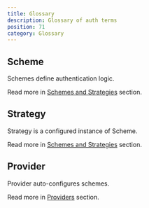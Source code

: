 ```yaml
---
title: Glossary
description: Glossary of auth terms
position: 71
category: Glossary
---
```


## Scheme

Schemes define authentication logic.

Read more in [Schemes and Strategies](./guide/scheme) section.

## Strategy

Strategy is a configured instance of Scheme.

Read more in [Schemes and Strategies](./guide/scheme) section.

## Provider

Provider auto-configures schemes.

Read more in [Providers](./guide/provider) section.
